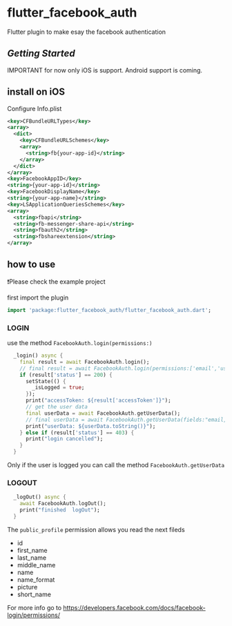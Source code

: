# flutter_facebook_auth
Flutter plugin to make esay the facebook authentication

## ***Getting Started***
IMPORTANT for now only iOS is support. Android support is coming.


## install on iOS 


Configure Info.plist

```xml
<key>CFBundleURLTypes</key>
<array>
  <dict>
    <key>CFBundleURLSchemes</key>
    <array>
      <string>fb{your-app-id}</string>
    </array>
  </dict>
</array>
<key>FacebookAppID</key>
<string>{your-app-id}</string>
<key>FacebookDisplayName</key>
<string>{your-app-name}</string>
<key>LSApplicationQueriesSchemes</key>
<array>
  <string>fbapi</string>
  <string>fb-messenger-share-api</string>
  <string>fbauth2</string>
  <string>fbshareextension</string>
</array>
```



## **how to use**

❗️Please check the example project

first import the plugin
``` dart
import 'package:flutter_facebook_auth/flutter_facebook_auth.dart';
```

### **LOGIN**

use the method `FacebookAuth.login(permissions:)`

```dart
  _login() async {
    final result = await FacebookAuth.login();
    // final result = await FacebookAuth.login(permissions:['email','user_birthday']);
    if (result['status'] == 200) {
      setState(() {
        _isLogged = true;
      });
      print("accessToken: ${result['accessToken']}");
      // get the user data
      final userData = await FacebookAuth.getUserData();
      // final userData = await FacebookAuth.getUserData(fields:"email,birthday");
      print("userData: ${userData.toString()}");
    } else if (result['status'] == 403) {
      print("login cancelled");
    }
  }
```

Only if the user is logged you can call the method `FacebookAuth.getUserData`


### **LOGOUT**
```dart
  _logOut() async {
    await FacebookAuth.logOut();
    print("finished  logOut");
  }
```




The `public_profile` permission allows you read the next fileds 

* id
* first_name
* last_name
* middle_name
* name
* name_format
* picture
* short_name

For more info go to https://developers.facebook.com/docs/facebook-login/permissions/
